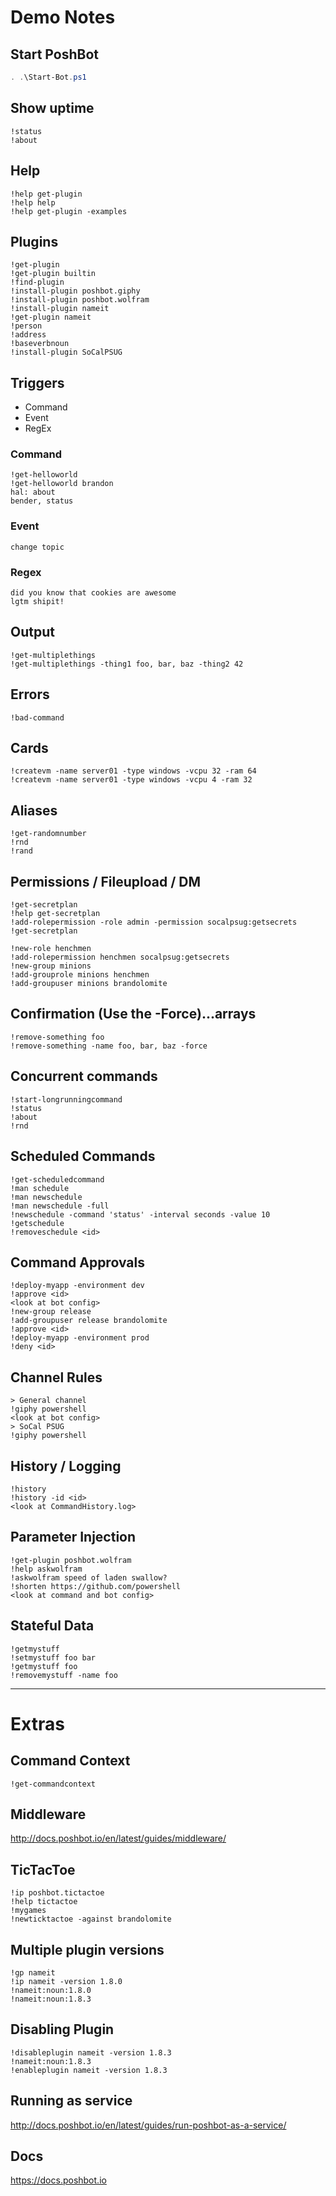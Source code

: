 # Demo Notes

## Start PoshBot

```powershell
. .\Start-Bot.ps1
```

## Show uptime

```text
!status
!about
```

## Help

```text
!help get-plugin
!help help
!help get-plugin -examples
```

## Plugins

```text
!get-plugin
!get-plugin builtin
!find-plugin
!install-plugin poshbot.giphy
!install-plugin poshbot.wolfram
!install-plugin nameit
!get-plugin nameit
!person
!address
!baseverbnoun
!install-plugin SoCalPSUG
```

## Triggers

- Command
- Event
- RegEx

### Command

```text
!get-helloworld
!get-helloworld brandon
hal: about
bender, status
```

### Event

```text
change topic
```

### Regex

```text
did you know that cookies are awesome
lgtm shipit!
```

## Output

```
!get-multiplethings
!get-multiplethings -thing1 foo, bar, baz -thing2 42
```

## Errors

```
!bad-command
```

## Cards

```
!createvm -name server01 -type windows -vcpu 32 -ram 64
!createvm -name server01 -type windows -vcpu 4 -ram 32
```

## Aliases

```
!get-randomnumber
!rnd
!rand
```

## Permissions / Fileupload / DM

```
!get-secretplan
!help get-secretplan
!add-rolepermission -role admin -permission socalpsug:getsecrets
!get-secretplan

!new-role henchmen
!add-rolepermission henchmen socalpsug:getsecrets
!new-group minions
!add-grouprole minions henchmen
!add-groupuser minions brandolomite
```

## Confirmation (Use the -Force)...arrays

```
!remove-something foo
!remove-something -name foo, bar, baz -force
```

## Concurrent commands

```
!start-longrunningcommand
!status
!about
!rnd
```

## Scheduled Commands

```text
!get-scheduledcommand
!man schedule
!man newschedule
!man newschedule -full
!newschedule -command 'status' -interval seconds -value 10
!getschedule
!removeschedule <id>
```

## Command Approvals

```text
!deploy-myapp -environment dev
!approve <id>
<look at bot config>
!new-group release
!add-groupuser release brandolomite
!approve <id>
!deploy-myapp -environment prod
!deny <id>
```

## Channel Rules

```
> General channel
!giphy powershell
<look at bot config>
> SoCal PSUG
!giphy powershell
```

## History / Logging

```
!history
!history -id <id>
<look at CommandHistory.log>
```

## Parameter Injection

```text
!get-plugin poshbot.wolfram
!help askwolfram
!askwolfram speed of laden swallow?
!shorten https://github.com/powershell
<look at command and bot config>
```

## Stateful Data

```text
!getmystuff
!setmystuff foo bar
!getmystuff foo
!removemystuff -name foo
```

---

# Extras

## Command Context

```
!get-commandcontext
```

## Middleware

http://docs.poshbot.io/en/latest/guides/middleware/

## TicTacToe
```
!ip poshbot.tictactoe
!help tictactoe
!mygames
!newticktactoe -against brandolomite
```

## Multiple plugin versions

```
!gp nameit
!ip nameit -version 1.8.0
!nameit:noun:1.8.0
!nameit:noun:1.8.3
```

## Disabling Plugin

```
!disableplugin nameit -version 1.8.3
!nameit:noun:1.8.3
!enableplugin nameit -version 1.8.3
```

## Running as service
http://docs.poshbot.io/en/latest/guides/run-poshbot-as-a-service/

## Docs
https://docs.poshbot.io
